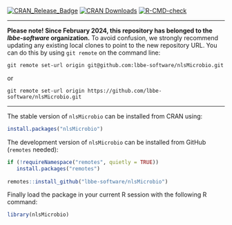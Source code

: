[![CRAN_Release_Badge](http://www.r-pkg.org/badges/version-ago/nlsMicrobio)](https://cran.r-project.org/package=nlsMicrobio)
[![CRAN Downloads](https://cranlogs.r-pkg.org/badges/nlsMicrobio)](https://cran.r-project.org/package=nlsMicrobio)
[![R-CMD-check](https://github.com/lbbe-software/nlsMicrobio/workflows/R-CMD-check/badge.svg)](https://github.com/lbbe-software/nlsMicrobio/actions)

---------------------------

**Please note! Since February 2024, this repository has belonged to the *lbbe-software* organization.**
To avoid confusion, we strongly recommend updating any existing local clones to point to the new 
repository URL. You can do this by using `git remote` on the command line:

`git remote set-url origin git@github.com:lbbe-software/nlsMicrobio.git`

or 

`git remote set-url origin https://github.com/lbbe-software/nlsMicrobio.git`

---------------------------

The stable version of `nlsMicrobio` can be installed from CRAN using:
```r
install.packages("nlsMicrobio")
```

The development version of `nlsMicrobio` can be installed from GitHub (`remotes` needed):
```r
if (!requireNamespace("remotes", quietly = TRUE))
   install.packages("remotes")
   
remotes::install_github("lbbe-software/nlsMicrobio")
``` 

Finally load the package in your current R session with the following R command:
```r
library(nlsMicrobio)
```

